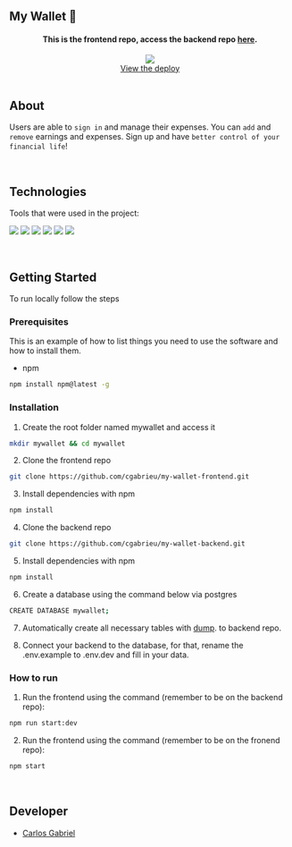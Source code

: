 ## My Wallet 👛

<div align="center">
  <h4>This is the frontend repo, access the backend repo <a href="https://github.com/cgabrieu/my-wallet-backend">here</a>.</h4>
  <a href="https://mywallet-cgabrieu.vercel.app/">
    <img src="https://user-images.githubusercontent.com/25062334/144301107-9b86368f-6548-452b-8f82-37a70ca4fe98.gif">
  </a>
    <br />
    <a href="https://mywallet-cgabrieu.vercel.app/">View the deploy</a>
    <br />
</div>
  
<br/>

## About

Users are able to `sign in` and manage their expenses.
You can `add` and `remove` earnings and expenses. Sign up and have `better control of your financial life`!
    
<br/>

## Technologies

Tools that were used in the project:
<p>
  <img src='https://img.shields.io/badge/React-000000?style=for-the-badge&logo=react&logoColor=white'>
  <img src='https://img.shields.io/badge/styled--components-000000?style=for-the-badge&logo=styled-components&logoColor=white'>
  <img src='https://img.shields.io/badge/eslint-000000?style=for-the-badge&logo=eslint&logoColor=white'>
  <img src='https://img.shields.io/badge/npm-000000?style=for-the-badge&logo=npm&logoColor=white'>
  <img src='https://img.shields.io/badge/Cypress-000000?style=for-the-badge&logo=cypress&logoColor=white'>
  <img src='https://img.shields.io/badge/Vercel-000000?style=for-the-badge&logo=vercel&logoColor=white'>
</p>
  
<br/>

<!-- GETTING STARTED -->
## Getting Started

To run locally follow the steps

### Prerequisites

This is an example of how to list things you need to use the software and how to install them.
* npm
```sh
npm install npm@latest -g
```

### Installation

1. Create the root folder named mywallet and access it
```sh
mkdir mywallet && cd mywallet
```
2. Clone the frontend repo
```sh
git clone https://github.com/cgabrieu/my-wallet-frontend.git
```
3. Install dependencies with npm
```sh
npm install
```
4. Clone the backend repo
```sh
git clone https://github.com/cgabrieu/my-wallet-backend.git
```
5. Install dependencies with npm
```sh
npm install
```
6. Create a database using the command below via postgres
```sh
CREATE DATABASE mywallet;
```
7. Automatically create all necessary tables with <a href="https://github.com/cgabrieu/my-wallet-backend/blob/main/dump.sql">dump</a>. to backend repo.

8. Connect your backend to the database, for that, rename the .env.example to .env.dev and fill in your data.

### How to run

1. Run the frontend using the command (remember to be on the backend repo): 
```sh
npm run start:dev
```
2. Run the frontend using the command (remember to be on the fronend repo): 
```sh
npm start
```
  
<br/>

## Developer

* [Carlos Gabriel](https://github.com/cgabrieu)
